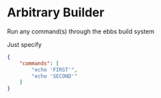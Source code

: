 # Arbitrary Builder
Run any command(s) through the ebbs build system

Just specify
```json
{
    "commands": [
        "echo 'FIRST'",
        "echo 'SECOND'"
    ]
}
```